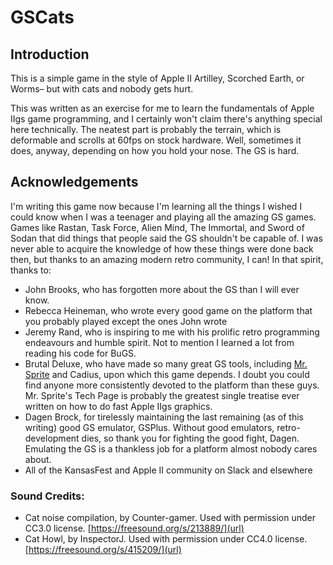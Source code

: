 # GSCats

## Introduction

This is a simple game in the style of Apple II Artilley, Scorched Earth, or Worms– but with cats and nobody gets hurt.

This was written as an exercise for me to learn the fundamentals of Apple IIgs game programming, and I certainly won't claim there's anything special here technically. The neatest part is probably the terrain, which is deformable and scrolls at 60fps on stock hardware. Well, sometimes it does, anyway, depending on how you hold your nose. The GS is hard.

## Acknowledgements

I'm writing this game now because I'm learning all the things I wished I could know when I was a teenager and playing all the amazing GS games. Games like Rastan, Task Force, Alien Mind, The Immortal, and Sword of Sodan that did things that people said the GS shouldn't be capable of. I was never able to acquire the knowledge of how these things were done back then, but thanks to an amazing modern retro community, I can! In that spirit, thanks to:

- John Brooks, who has forgotten more about the GS than I will ever know.
- Rebecca Heineman, who wrote every good game on the platform that you probably played except the ones John wrote
- Jeremy Rand, who is inspiring to me with his prolific retro programming endeavours and humble spirit. Not to mention I learned a lot from reading his code for BuGS.
- Brutal Deluxe, who have made so many great GS tools, including [Mr. Sprite](http://www.brutaldeluxe.fr/products/crossdevtools/mrsprite/index.html) and Cadius, upon which this game depends. I doubt you could find anyone more consistently devoted to the platform than these guys. Mr. Sprite's Tech Page is probably the greatest single treatise ever written on how to do fast Apple IIgs graphics.
- Dagen Brock, for tirelessly maintaining the last remaining (as of this writing) good GS emulator, GSPlus. Without good emulators, retro-development dies, so thank you for fighting the good fight, Dagen. Emulating the GS is a thankless job for a platform almost nobody cares about.
- All of the KansasFest and Apple II community on Slack and elsewhere


### Sound Credits:

- Cat noise compilation, by Counter-gamer. Used with permission under CC3.0 license. [https://freesound.org/s/213889/](url)
- Cat Howl, by InspectorJ. Used with permission under CC4.0 license. [https://freesound.org/s/415209/](url)
